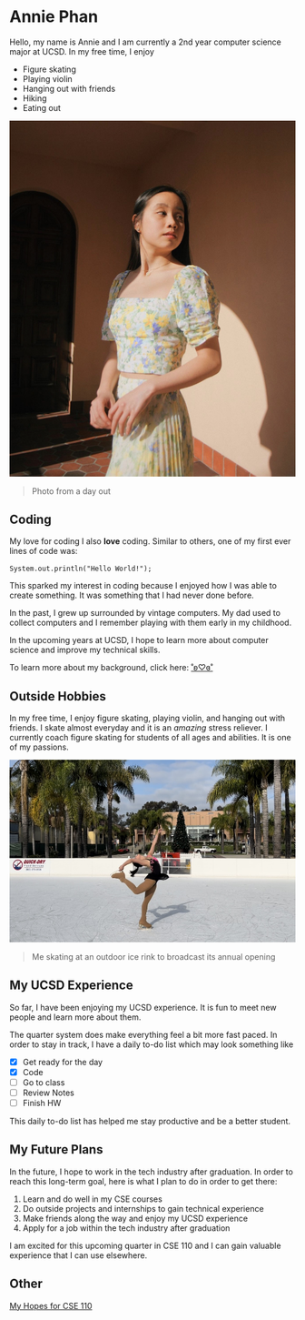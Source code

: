 # Annie Phan 
Hello, my name is Annie and I am currently a 2nd year computer science major at UCSD. In my free time, I enjoy
- Figure skating
- Playing violin
- Hanging out with friends
- Hiking
- Eating out

![MyPicture](CSE110ME.jpg)
> Photo from a day out

## Coding
My love for coding
I also **love** coding. Similar to others, one of my first ever lines of code was: 
```
System.out.println("Hello World!");
```
This sparked my interest in coding because I enjoyed how I was able to create something. It was something that I had never done before. 

In the past, I grew up surrounded by vintage computers. My dad used to collect computers and I remember playing with them early in my childhood.

In the upcoming years at UCSD, I hope to learn more about computer science and improve my technical skills.

To learn more about my background, click here: [˚ʚ♡ɞ˚](https://evotekwomenintech.org/annie-phan/)

## Outside Hobbies
In my free time, I enjoy figure skating, playing violin, and hanging out with friends. I skate almost everyday and it is an *amazing* stress reliever. I currently coach figure skating for students of all ages and abilities. It is one of my passions.

![IceSkating](CSE110ICE.jpg) 
> Me skating at an outdoor ice rink to broadcast its annual opening

## My UCSD Experience
So far, I have been enjoying my UCSD experience. It is fun to meet new people and learn more about them. 

The quarter system does make everything feel a bit more fast paced. In order to stay in track, I have a daily to-do list which may look something like
- [x] Get ready for the day
- [x] Code
- [ ] Go to class
- [ ] Review Notes
- [ ] Finish HW

This daily to-do list has helped me stay productive and be a better student.

## My Future Plans
In the future, I hope to work in the tech industry after graduation. In order to reach this long-term goal, here is what I plan to do in order to get there:
1. Learn and do well in my CSE courses
2. Do outside projects and internships to gain technical experience
3. Make friends along the way and enjoy my UCSD experience
4. Apply for a job within the tech industry after graduation

I am excited for this upcoming quarter in CSE 110 and I can gain valuable experience that I can use elsewhere. 

## Other
[My Hopes for CSE 110](other.md)
